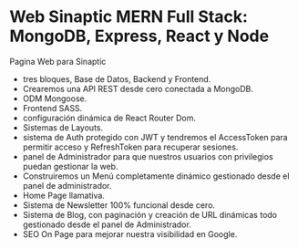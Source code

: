 # Web Sinaptic MERN Full Stack: MongoDB, Express, React y Node

Pagina Web para Sinaptic

- tres bloques, Base de Datos, Backend y Frontend.
- Crearemos una API REST desde cero conectada a MongoDB.
- ODM Mongoose.
- Frontend SASS.
- configuración dinámica de React Router Dom.
- Sistemas de Layouts.
- sistema de Auth protegido con JWT y tendremos el AccessToken para permitir acceso y RefreshToken para recuperar sesiones.
- panel de Administrador para que nuestros usuarios con privilegios puedan gestionar la web.
- Construiremos un Menú completamente dinámico gestionado desde el panel de administrador.
- Home Page llamativa.
- Sistema de Newsletter 100% funcional desde cero.
- Sistema de Blog, con paginación y creación de URL dinámicas todo gestionado desde el panel de Administrador.
- SEO On Page para mejorar nuestra visibilidad en Google.
